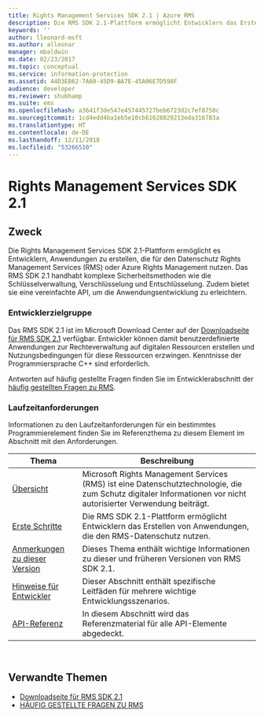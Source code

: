 ```yaml
---
title: Rights Management Services SDK 2.1 | Azure RMS
description: Die RMS SDK 2.1-Plattform ermöglicht Entwicklern das Erstellen von Anwendungen, die für den Datenschutz RMS oder Azure RMS nutzen.
keywords: ''
author: lleonard-msft
ms.author: alleonar
manager: mbaldwin
ms.date: 02/23/2017
ms.topic: conceptual
ms.service: information-protection
ms.assetid: 44D3EB62-7A60-45D9-BA7E-45A06E7D598F
audience: developer
ms.reviewer: shubhamp
ms.suite: ems
ms.openlocfilehash: a3641f3de547e457445727beb6723d2c7ef8750c
ms.sourcegitcommit: 1cd4edd4ba1eb5e10cb61628029213eda316783a
ms.translationtype: HT
ms.contentlocale: de-DE
ms.lasthandoff: 12/11/2018
ms.locfileid: "53266510"
---
```

# <a name="rights-management-services-sdk-21"></a>Rights Management Services SDK 2.1

## <a name="purpose"></a>Zweck

Die Rights Management Services SDK 2.1-Plattform ermöglicht es Entwicklern, Anwendungen zu erstellen, die für den Datenschutz Rights Management Services (RMS) oder Azure Rights Management nutzen. Das RMS SDK 2.1 handhabt komplexe Sicherheitsmethoden wie die Schlüsselverwaltung, Verschlüsselung und Entschlüsselung. Zudem bietet sie eine vereinfachte API, um die Anwendungsentwicklung zu erleichtern.

### <a name="developer-audience"></a>Entwicklerzielgruppe

Das RMS SDK 2.1 ist im Microsoft Download Center auf der [Downloadseite für RMS SDK 2.1](https://www.microsoft.com/download/details.aspx?id=38397) verfügbar. Entwickler können damit benutzerdefinierte Anwendungen zur Rechteverwaltung auf digitalen Ressourcen erstellen und Nutzungsbedingungen für diese Ressourcen erzwingen. Kenntnisse der Programmiersprache C++ sind erforderlich.

Antworten auf häufig gestellte Fragen finden Sie im Entwicklerabschnitt der [häufig gestellten Fragen zu RMS](https://aka.ms/adrmsfaq).

### <a name="run-time-requirements"></a>Laufzeitanforderungen

Informationen zu den Laufzeitanforderungen für ein bestimmtes Programmierelement finden Sie im Referenzthema zu diesem Element im Abschnitt mit den Anforderungen.

|Thema|Beschreibung|
|-----|--------|
|[Übersicht](ad-rms-overview.md)|Microsoft Rights Management Services (RMS) ist eine Datenschutztechnologie, die zum Schutz digitaler Informationen vor nicht autorisierter Verwendung beiträgt.|
|[Erste Schritte](getting-started-with-ad-rms-2-0.md)|Die RMS SDK 2.1-Plattform ermöglicht Entwicklern das Erstellen von Anwendungen, die den RMS-Datenschutz nutzen.|
|[Anmerkungen zu dieser Version](release-notes-rtm.md)|Dieses Thema enthält wichtige Informationen zu dieser und früheren Versionen von RMS SDK 2.1.|
|[Hinweise für Entwickler](developer-notes.md)|Dieser Abschnitt enthält spezifische Leitfäden für mehrere wichtige Entwicklungsszenarios.|
|[API-Referenz](api-reference-2-1.md)|In diesem Abschnitt wird das Referenzmaterial für alle API-Elemente abgedeckt.|

 

## <a name="related-topics"></a>Verwandte Themen

* [Downloadseite für RMS SDK 2.1](https://www.microsoft.com/download/details.aspx?id=38397)
* [HÄUFIG GESTELLTE FRAGEN ZU RMS](https://aka.ms/adrmsfaq )
